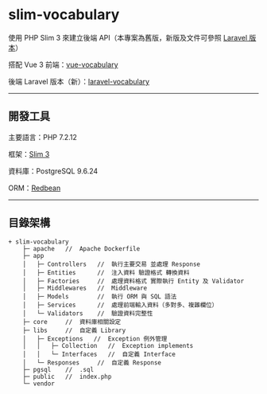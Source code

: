 # slim-vocabulary

使用 PHP Slim 3 來建立後端 API（本專案為舊版，新版及文件可參照 [Laravel 版本](https://github.com/tk50486yui/laravel-vocabulary.git)）

搭配 Vue 3 前端：[vue-vocabulary](https://github.com/tk50486yui/vue-vocabulary.git)

後端 Laravel 版本（新）：[laravel-vocabulary](https://github.com/tk50486yui/laravel-vocabulary.git)

---
## 開發工具

主要語言：PHP 7.2.12

框架：[Slim 3](https://www.slimframework.com/docs/v3/)

資料庫：PostgreSQL 9.6.24

ORM：[Redbean](https://www.redbeanphp.com/index.php)

---
## 目錄架構
```    
+ slim-vocabulary
    ├─ apache   //  Apache Dockerfile
    ├─ app
    │   ├─ Controllers   //  執行主要交易 並處理 Response
    │   ├─ Entities      //  注入資料 驗證格式 轉換資料
    │   ├─ Factories     //  處理資料格式 實際執行 Entity 及 Validator
    │   ├─ Middlewares   //  Middleware 
    │   ├─ Models        //  執行 ORM 與 SQL 語法
    │   ├─ Services      //  處理前端輸入資料（多對多、複雜欄位）
    │   └─ Validators    //  驗證資料完整性
    ├─ core     //  資料庫相關設定
    ├─ libs     //  自定義 Library
    │   ├─ Exceptions   //  Exception 例外管理
    │   │   ├─ Collection   //  Exception implements
    │   │   └─ Interfaces   //  自定義 Interface
    │   └─ Responses     //  自定義 Response
    ├─ pgsql    //  .sql
    ├─ public   //  index.php
    └─ vendor

```